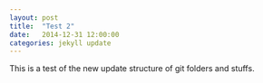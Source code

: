 ```yaml
---
layout: post
title:  "Test 2"
date:   2014-12-31 12:00:00
categories: jekyll update
---
```

This is a test of the new update structure of git folders and stuffs.